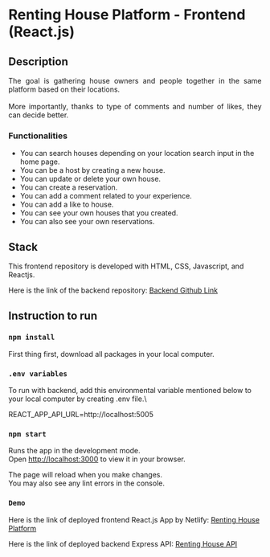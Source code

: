 # Renting House Platform - Frontend (React.js)

## Description

<div align="justify">
The goal is gathering house owners and people together in the same platform based on their locations.
</div>
<br>
<div align="justify">
More importantly, thanks to type of comments and number of likes, they can decide better.
</div>

### Functionalities

- You can search houses depending on your location search input in the home page.
- You can be a host by creating a new house.
- You can update or delete your own house.
- You can create a reservation.
- You can add a comment related to your experience.
- You can add a like to house.
- You can see your own houses that you created.
- You can also see your own reservations.
  <br>

## Stack

This frontend repository is developed with HTML, CSS, Javascript, and Reactjs.

Here is the link of the backend repository: [Backend Github Link](https://github.com/Ninja-Hackers/renting-house-platform-server)

## Instruction to run

### `npm install`

First thing first, download all packages in your local computer.

### `.env variables`

To run with backend, add this environmental variable mentioned below to your local computer by creating .env file.\

REACT_APP_API_URL=http://localhost:5005

### `npm start`

Runs the app in the development mode.\
Open [http://localhost:3000](http://localhost:3000) to view it in your browser.

The page will reload when you make changes.\
You may also see any lint errors in the console.

### `Demo`

Here is the link of deployed frontend React.js App by Netlify: [Renting House Platform](https://renting-house-platform.netlify.app/)

Here is the link of deployed backend Express API: [Renting House API](https://renting-house.adaptable.app)

